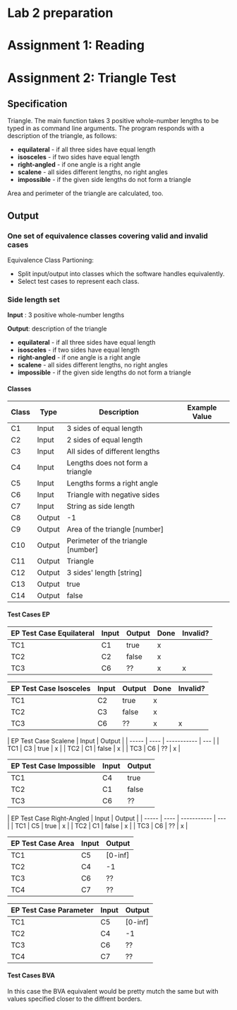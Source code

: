 # Lab 2 preparation

# Assignment 1: Reading

# Assignment 2: Triangle Test

## Specification
Triangle. The main function takes 3 positive whole-number lengths to be typed in as command line arguments. The program responds with a description of the triangle, as follows:
- <b>equilateral</b> - if all three sides have equal length
- <b>isosceles</b> - if two sides have equal length
- <b>right-angled</b> - if one angle is a right angle
- <b>scalene</b> - all sides different lengths, no right angles
- <b>impossible</b> - if the given side lengths do not form a triangle

Area and perimeter of the triangle are calculated, too.

## Output

### One set of equivalence classes covering valid and invalid cases

Equivalence Class Partioning:
 - Split input/output into classes which the software handles equivalently.
 - Select test cases to represent each class.

### Side length set
**Input** : 3 positive whole-number lengths
 
**Output**: description of the triangle
- <b>equilateral</b> - if all three sides have equal length
- <b>isosceles</b> - if two sides have equal length
- <b>right-angled</b> - if one angle is a right angle
- <b>scalene</b> - all sides different lengths, no right angles
- <b>impossible</b> - if the given side lengths do not form a triangle

#### Classes
| Class | Type | Description | Example Value |
| ----- | ---- | ----------- | -------------- |
| C1 | Input | 3 sides of equal length |
| C2 | Input | 2 sides of equal length |
| C3 | Input | All sides of different lengths| 
| C4 | Input | Lengths does not form a triangle |
| C5 | Input | Lengths forms a right angle |
| C6 | Input | Triangle with negative sides |
| C7 | Input | String as side length |
| C8 | Output | -1 |
| C9 | Output | Area of the triangle [number] |
| C10 | Output | Perimeter of the triangle [number] |
| C11 | Output | Triangle |
| C12 | Output | 3 sides' length [string] |
| C13 | Output | true |
| C14 | Output | false |

#### Test Cases EP

| EP Test Case Equilateral | Input | Output | Done | Invalid? |
| ----- | ---- | ----------- | --- | --- |
| TC1 | C1 | true | x | |
| TC2 | C2 | false | x | |
| TC3 | C6 | ?? | x | x |

| EP Test Case Isosceles | Input | Output | Done | Invalid? |
| ----- | ---- | ----------- | --- | --- |
| TC1 | C2 | true | x | |
| TC2 | C3 | false | x | |
| TC3 | C6 | ?? | x | x |

| EP Test Case Scalene | Input | Output |
| ----- | ---- | ----------- | --- |
| TC1 | C3 | true | x |
| TC2 | C1 | false | x |
| TC3 | C6 | ?? | x |

| EP Test Case Impossible | Input | Output |
| ----- | ---- | ----------- |
| TC1 | C4 | true | x |
| TC2 | C1 | false | x |
| TC3 | C6 | ?? | x |

| EP Test Case Right-Angled | Input | Output |
| ----- | ---- | ----------- | --- |
| TC1 | C5 | true | x |
| TC2 | C1 | false | x |
| TC3 | C6 | ?? | x |

| EP Test Case Area | Input | Output |
| ----- | ---- | ----------- |
| TC1 | C5 | [0-inf]|
| TC2 | C4 | -1 |
| TC3 | C6 | ?? | 
| TC4 | C7 | ?? | 

| EP Test Case Parameter | Input | Output |
| ----- | ---- | ----------- |
| TC1 | C5 | [0-inf]|
| TC2 | C4 | -1 |
| TC3 | C6 | ?? | 
| TC4 | C7 | ?? | 



#### Test Cases BVA 

In this case the BVA equivalent would be pretty mutch the same but with values specified closer to the diffrent borders.  


